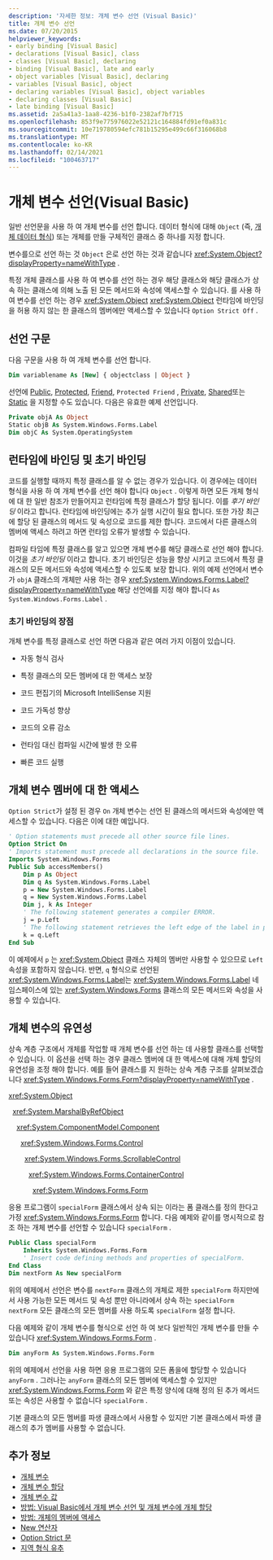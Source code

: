 ```yaml
---
description: '자세한 정보: 개체 변수 선언 (Visual Basic)'
title: 개체 변수 선언
ms.date: 07/20/2015
helpviewer_keywords:
- early binding [Visual Basic]
- declarations [Visual Basic], class
- classes [Visual Basic], declaring
- binding [Visual Basic], late and early
- object variables [Visual Basic], declaring
- variables [Visual Basic], object
- declaring variables [Visual Basic], object variables
- declaring classes [Visual Basic]
- late binding [Visual Basic]
ms.assetid: 2a5a41a3-1aa8-4236-b1f0-2382af7bf715
ms.openlocfilehash: 853f9e775976022e52121c164884fd91ef0a831c
ms.sourcegitcommit: 10e719780594efc781b15295e499c66f316068b8
ms.translationtype: MT
ms.contentlocale: ko-KR
ms.lasthandoff: 02/14/2021
ms.locfileid: "100463717"
---
```

# <a name="object-variable-declaration-visual-basic"></a>개체 변수 선언(Visual Basic)

일반 선언문을 사용 하 여 개체 변수를 선언 합니다. 데이터 형식에 대해 `Object` (즉, [개체 데이터 형식](../../../language-reference/data-types/object-data-type.md)) 또는 개체를 만들 구체적인 클래스 중 하나를 지정 합니다.  
  
 변수를으로 선언 하는 것 `Object` 은로 선언 하는 것과 같습니다 <xref:System.Object?displayProperty=nameWithType> .  
  
 특정 개체 클래스를 사용 하 여 변수를 선언 하는 경우 해당 클래스와 해당 클래스가 상속 하는 클래스에 의해 노출 된 모든 메서드와 속성에 액세스할 수 있습니다. 를 사용 하 여 변수를 선언 하는 경우 <xref:System.Object> <xref:System.Object> 런타임에 바인딩을 허용 하지 않는 한 클래스의 멤버에만 액세스할 수 있습니다 `Option Strict Off` .  
  
## <a name="declaration-syntax"></a>선언 구문  

 다음 구문을 사용 하 여 개체 변수를 선언 합니다.  
  
```vb  
Dim variablename As [New] { objectclass | Object }  
```  
  
 선언에 [Public](../../../language-reference/modifiers/public.md), [Protected](../../../language-reference/modifiers/protected.md), [Friend](../../../language-reference/modifiers/friend.md), `Protected Friend` , [Private](../../../language-reference/modifiers/private.md), [Shared](../../../language-reference/modifiers/shared.md)또는 [Static](../../../language-reference/modifiers/static.md) 을 지정할 수도 있습니다. 다음은 유효한 예제 선언입니다.  
  
```vb  
Private objA As Object  
Static objB As System.Windows.Forms.Label  
Dim objC As System.OperatingSystem  
```  
  
## <a name="late-binding-and-early-binding"></a>런타임에 바인딩 및 초기 바인딩  

 코드를 실행할 때까지 특정 클래스를 알 수 없는 경우가 있습니다. 이 경우에는 데이터 형식을 사용 하 여 개체 변수를 선언 해야 합니다 `Object` . 이렇게 하면 모든 개체 형식에 대 한 일반 참조가 만들어지고 런타임에 특정 클래스가 할당 됩니다. 이를 *후기 바인딩* 이라고 합니다. 런타임에 바인딩에는 추가 실행 시간이 필요 합니다. 또한 가장 최근에 할당 된 클래스의 메서드 및 속성으로 코드를 제한 합니다. 코드에서 다른 클래스의 멤버에 액세스 하려고 하면 런타임 오류가 발생할 수 있습니다.  
  
 컴파일 타임에 특정 클래스를 알고 있으면 개체 변수를 해당 클래스로 선언 해야 합니다. 이것을 *초기 바인딩* 이라고 합니다. 초기 바인딩은 성능을 향상 시키고 코드에서 특정 클래스의 모든 메서드와 속성에 액세스할 수 있도록 보장 합니다. 위의 예제 선언에서 변수가 `objA` 클래스의 개체만 사용 하는 경우 <xref:System.Windows.Forms.Label?displayProperty=nameWithType> 해당 선언에를 지정 해야 합니다 `As System.Windows.Forms.Label` .  
  
### <a name="advantages-of-early-binding"></a>초기 바인딩의 장점  

 개체 변수를 특정 클래스로 선언 하면 다음과 같은 여러 가지 이점이 있습니다.  
  
- 자동 형식 검사  
  
- 특정 클래스의 모든 멤버에 대 한 액세스 보장  
  
- 코드 편집기의 Microsoft IntelliSense 지원  
  
- 코드 가독성 향상  
  
- 코드의 오류 감소  
  
- 런타임 대신 컴파일 시간에 발생 한 오류  
  
- 빠른 코드 실행  
  
## <a name="access-to-object-variable-members"></a>개체 변수 멤버에 대 한 액세스  

 `Option Strict`가 설정 된 경우 `On` 개체 변수는 선언 된 클래스의 메서드와 속성에만 액세스할 수 있습니다. 다음은 이에 대한 예입니다.  
  
```vb  
' Option statements must precede all other source file lines.  
Option Strict On  
' Imports statement must precede all declarations in the source file.  
Imports System.Windows.Forms  
Public Sub accessMembers()  
    Dim p As Object  
    Dim q As System.Windows.Forms.Label  
    p = New System.Windows.Forms.Label  
    q = New System.Windows.Forms.Label  
    Dim j, k As Integer  
    ' The following statement generates a compiler ERROR.  
    j = p.Left  
    ' The following statement retrieves the left edge of the label in pixels.  
    k = q.Left  
End Sub  
```  
  
 이 예제에서 `p` 는 <xref:System.Object> 클래스 자체의 멤버만 사용할 수 있으므로 `Left` 속성을 포함하지 않습니다. 반면, `q` 형식으로 선언된 <xref:System.Windows.Forms.Label>는 <xref:System.Windows.Forms.Label> 네임스페이스에 있는 <xref:System.Windows.Forms> 클래스의 모든 메서드와 속성을 사용할 수 있습니다.  
  
## <a name="flexibility-of-object-variables"></a>개체 변수의 유연성  

 상속 계층 구조에서 개체를 작업할 때 개체 변수를 선언 하는 데 사용할 클래스를 선택할 수 있습니다. 이 옵션을 선택 하는 경우 클래스 멤버에 대 한 액세스에 대해 개체 할당의 유연성을 조정 해야 합니다. 예를 들어 클래스를 지 원하는 상속 계층 구조를 살펴보겠습니다 <xref:System.Windows.Forms.Form?displayProperty=nameWithType> .  
  
 <xref:System.Object>  
  
 &nbsp;&nbsp;<xref:System.MarshalByRefObject>  
  
 &nbsp;&nbsp;&nbsp;&nbsp;<xref:System.ComponentModel.Component>  
  
 &nbsp;&nbsp;&nbsp;&nbsp;&nbsp;&nbsp;<xref:System.Windows.Forms.Control>  
  
 &nbsp;&nbsp;&nbsp;&nbsp;&nbsp;&nbsp;&nbsp;&nbsp;<xref:System.Windows.Forms.ScrollableControl>  
  
 &nbsp;&nbsp;&nbsp;&nbsp;&nbsp;&nbsp;&nbsp;&nbsp;&nbsp;&nbsp;<xref:System.Windows.Forms.ContainerControl>  
  
 &nbsp;&nbsp;&nbsp;&nbsp;&nbsp;&nbsp;&nbsp;&nbsp;&nbsp;&nbsp;&nbsp;&nbsp;<xref:System.Windows.Forms.Form>  
  
 응용 프로그램이 `specialForm` 클래스에서 상속 되는 이라는 폼 클래스를 정의 한다고 가정 <xref:System.Windows.Forms.Form> 합니다. 다음 예제와 같이를 명시적으로 참조 하는 개체 변수를 선언할 수 있습니다 `specialForm` .  
  
```vb  
Public Class specialForm  
    Inherits System.Windows.Forms.Form  
    ' Insert code defining methods and properties of specialForm.  
End Class  
Dim nextForm As New specialForm  
```  
  
 위의 예제에서 선언은 변수를 `nextForm` 클래스의 개체로 제한 `specialForm` 하지만에서 사용 가능한 모든 메서드 및 속성 뿐만 아니라에서 상속 하는 `specialForm` `nextForm` 모든 클래스의 모든 멤버를 사용 하도록 `specialForm` 설정 합니다.  
  
 다음 예제와 같이 개체 변수를 형식으로 선언 하 여 보다 일반적인 개체 변수를 만들 수 있습니다 <xref:System.Windows.Forms.Form> .  
  
```vb  
Dim anyForm As System.Windows.Forms.Form  
```  
  
 위의 예제에서 선언을 사용 하면 응용 프로그램의 모든 폼을에 할당할 수 있습니다 `anyForm` . 그러나는 `anyForm` 클래스의 모든 멤버에 액세스할 수 있지만 <xref:System.Windows.Forms.Form> 와 같은 특정 양식에 대해 정의 된 추가 메서드 또는 속성은 사용할 수 없습니다 `specialForm` .  
  
 기본 클래스의 모든 멤버를 파생 클래스에서 사용할 수 있지만 기본 클래스에서 파생 클래스의 추가 멤버를 사용할 수 없습니다.  
  
## <a name="see-also"></a>추가 정보

- [개체 변수](object-variables.md)
- [개체 변수 할당](object-variable-assignment.md)
- [개체 변수 값](object-variable-values.md)
- [방법: Visual Basic에서 개체 변수 선언 및 개체 변수에 개체 할당](how-to-declare-an-object-variable-and-assign-an-object-to-it.md)
- [방법: 개체의 멤버에 액세스](how-to-access-members-of-an-object.md)
- [New 연산자](../../../language-reference/operators/new-operator.md)
- [Option Strict 문](../../../language-reference/statements/option-strict-statement.md)
- [지역 형식 유추](local-type-inference.md)
